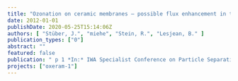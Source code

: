 ```yaml
---
title: "Ozonation on ceramic membranes – possible flux enhancement in tertiary treatment processes (Poster)."
date: 2012-01-01
publishDate: 2020-05-25T15:14:06Z
authors: [ "Stüber, J.", "miehe", "Stein, R.", "Lesjean, B." ]
publication_types: ["0"]
abstract: ""
featured: false
publication: " p 1 *In:* IWA Specialist Conference on Particle Separation.. Berlin, Germany. 18-20 June 2012"
projects: ["oxeram-1"]
---
```


